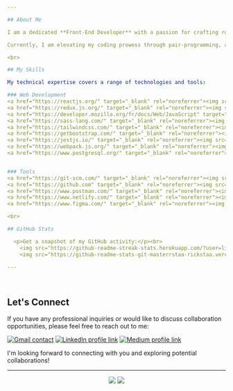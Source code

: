 ```yaml
---

## About Me

I am a dedicated **Front-End Developer** with a passion for crafting robust and innovative solutions. 

Currently, I am elevating my coding prowess through pair-programming, and I am eager to embark on new collaborative opportunities within the developer community.

<br>

## My Skills

My technical expertise covers a range of technologies and tools:

### Web Development
<a href="https://reactjs.org/" target="_blank" rel="noreferrer"><img src="https://skillicons.dev/icons?i=react" alt="React icon" width="80" height="60"/></a>
<a href="https://redux.js.org/" target="_blank" rel="noreferrer"><img src="https://skillicons.dev/icons?i=redux" alt="Redux icon" width="60" height="60"/></a>
<a href="https://developer.mozilla.org/fr/docs/Web/JavaScript" target="_blank" rel="noreferrer"><img src="https://skillicons.dev/icons?i=javascript" alt="JavaScript icon" width="60" height="60"/></a>
<a href="https://sass-lang.com/" target="_blank" rel="noreferrer"><img src="https://skillicons.dev/icons?i=sass" alt="Sass icon" width="60" height="60"/></a>
<a href="https://tailwindcss.com/" target="_blank" rel="noreferrer"><img src="https://skillicons.dev/icons?i=tailwindcss" alt="Tailwindcss icon" width="60" height="60"/></a>
<a href="https://getbootstrap.com/" target="_blank" rel="noreferrer"><img src="https://skillicons.dev/icons?i=bootstrap" alt="Bootstrap icon" width="60" height="60"/></a>
<a href="https://jestjs.io/" target="_blank" rel="noreferrer"><img src="https://skillicons.dev/icons?i=jest" alt="Jest icon" width="60" height="60"/></a>
<a href="https://webpack.js.org/" target="_blank" rel="noreferrer"><img src="https://skillicons.dev/icons?i=webpack" alt="Webpack icon" width="60" height="60"/></a>
<a href="https://www.postgresql.org/" target="_blank" rel="noreferrer"><img src="https://skillicons.dev/icons?i=postgres" alt="postgres icon" width="60" height="60"/></a>


### Tools
<a href="https://git-scm.com/" target="_blank" rel="noreferrer"><img src="https://skillicons.dev/icons?i=git" alt="Git icon" width="60" height="60"/></a>
<a href="https://github.com" target="_blank" rel="noreferrer"><img src="https://skillicons.dev/icons?i=github" alt="Github icon" width="60" height="60"/></a>
<a href="https://www.postman.com/" target="_blank" rel="noreferrer"><img src="https://skillicons.dev/icons?i=postman" alt="postman icon" width="60" height="60"/></a>
<a href="https://www.netlify.com/" target="_blank" rel="noreferrer"><img src="https://skillicons.dev/icons?i=netlify" alt="netlify icon" width="60" height="60"/></a>
<a href="https://www.figma.com/" target="_blank" rel="noreferrer"><img src="https://skillicons.dev/icons?i=figma" alt="figma icon" width="60" height="60"/></a>

<br>

## GitHub Stats

  <p>Get a snapshot of my GitHub activity:</p><br>
    <img src="https://github-readme-streak-stats.herokuapp.com/?user=lily4178993&show_icons=true&locale=en&theme=dracula"/>
    <img src="https://github-readme-stats-git-masterrstaa-rickstaa.vercel.app/api?username=lily4178993&show_icons=true&locale=en&theme=dracula"/>

---
```

<br>

## Let's Connect

If you have any professional inquiries or would like to discuss collaboration opportunities, please feel free to reach out to me:

[![Gmail contact](https://img.shields.io/badge/Gmail-D14836?style=for-the-badge&logo=gmail&logoColor=white)](mailto:nellytelli@gmail.com)
[![LinkedIn profile link](https://img.shields.io/badge/LinkedIn-%230077B5.svg?style=for-the-badge&logo=linkedin&logoColor=white)](https://www.linkedin.com/in/nellytelli)
[![Medium profile link](https://img.shields.io/badge/Medium-%1e1e1e.svg?style=for-the-badge&logo=medium&logoColor=white)](https://medium.com/@nellytelli)

I'm looking forward to connecting with you and exploring potential collaborations!

---

<div align="center">
      <img src="https://komarev.com/ghpvc/?username=lily4178993&style=for-the-badge&color=593461"/>
        <img src="https://img.shields.io/badge/dynamic/json?logo=github&label=GitHub%20Stars&style=for-the-badge&query=%24.stars&color=593461&url=https://api.github-star-counter.workers.dev/user/lily4178993"/>
  
</div>
